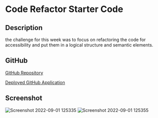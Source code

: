 # Code Refactor Starter Code

## Description

the challenge for this week was to focus on refactoring the code for accessibility and put them in a logical structure and semantic elements.

## GitHub

[GitHub Repository](https://github.com/Gareth0201/html-refactor)

[Deployed GitHub Application](https://gareth0201.github.io/html-refactor/)

## Screenshot

![Screenshot 2022-09-01 125335](https://user-images.githubusercontent.com/108771904/187989637-06e810e4-a5ae-4983-aa6b-1b06108f134b.jpg)
![Screenshot 2022-09-01 125355](https://user-images.githubusercontent.com/108771904/187989640-909afd65-302d-4054-a3b8-2d4787f2d2b0.jpg)
